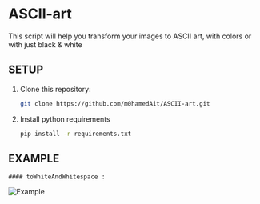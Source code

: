 # ASCII-art

This script will help you transform your images to ASCII art, with colors or with just black & white

## SETUP

1. Clone this repository:

    ```bash
    git clone https://github.com/m0hamedAit/ASCII-art.git
    ```

2. Install python requirements

    ```bash
    pip install -r requirements.txt
    ```

## EXAMPLE

    #### toWhiteAndWhitespace :

![Example](https://github.com/m0hamedAit/ASCII-art.git/images/Example.png)

